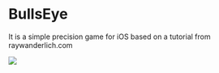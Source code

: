 # BullsEye
It is a simple precision game for iOS based on a tutorial from raywanderlich.com


![](test.gif)
